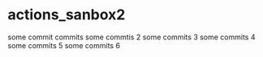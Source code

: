 # actions_sanbox2

some commit commits
some commtis 2
some commits 3
some commits 4
some commits 5
some commits 6
